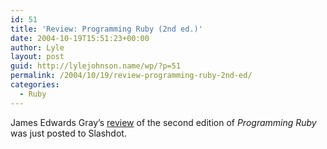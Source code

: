 ```yaml
---
id: 51
title: 'Review: Programming Ruby (2nd ed.)'
date: 2004-10-19T15:51:23+00:00
author: Lyle
layout: post
guid: http://lylejohnson.name/wp/?p=51
permalink: /2004/10/19/review-programming-ruby-2nd-ed/
categories:
  - Ruby
---
```

James Edwards Gray&#8217;s [review](http://books.slashdot.org/article.pl?sid=04/10/13/1843240&tid=156) of the second edition of _Programming Ruby_ was just posted to Slashdot.